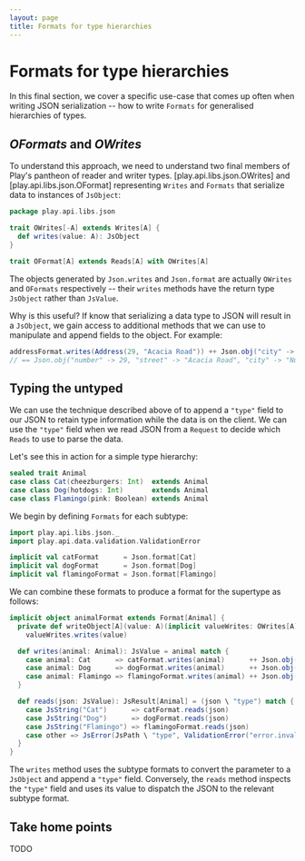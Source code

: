 ```yaml
---
layout: page
title: Formats for type hierarchies
---
```


# Formats for type hierarchies

In this final section, we cover a specific use-case that comes up often when writing JSON serialization -- how to write `Formats` for generalised hierarchies of types.

## *OFormats* and *OWrites*

To understand this approach, we need to understand two final members of Play's pantheon of reader and writer types. [play.api.libs.json.OWrites] and [play.api.libs.json.OFormat] representing `Writes` and `Formats` that serialize data to instances of `JsObject`:

~~~ scala
package play.api.libs.json

trait OWrites[-A] extends Writes[A] {
  def writes(value: A): JsObject
}

trait OFormat[A] extends Reads[A] with OWrites[A]
~~~


The objects generated by `Json.writes` and `Json.format` are actually `OWrites` and `OFormats` respectively -- their `writes` methods have the return type `JsObject` rather than `JsValue`.

Why is this useful? If know that serializing a data type to JSON will result in a `JsObject`, we gain access to additional methods that we can use to manipulate and append fields to the object. For example:

~~~ scala
addressFormat.writes(Address(29, "Acacia Road")) ++ Json.obj("city" -> "Nuttytown")
// == Json.obj("number" -> 29, "street" -> "Acacia Road", "city" -> "Nuttytown")
~~~

## Typing the untyped

We can use the technique described above of to append a `"type"` field to our JSON to retain type information while the data is on the client. We can use the `"type"` field when we read JSON from a `Request` to decide which `Reads` to use to parse the data.

Let's see this in action for a simple type hierarchy:

~~~ scala
sealed trait Animal
case class Cat(cheezburgers: Int)  extends Animal
case class Dog(hotdogs: Int)       extends Animal
case class Flamingo(pink: Boolean) extends Animal
~~~

We begin by defining `Formats` for each subtype:

~~~ scala
import play.api.libs.json._
import play.api.data.validation.ValidationError

implicit val catFormat      = Json.format[Cat]
implicit val dogFormat      = Json.format[Dog]
implicit val flamingoFormat = Json.format[Flamingo]
~~~

We can combine these formats to produce a format for the supertype as follows:

~~~ scala
implicit object animalFormat extends Format[Animal] {
  private def writeObject[A](value: A)(implicit valueWrites: OWrites[A]): JsObject =
    valueWrites.writes(value)

  def writes(animal: Animal): JsValue = animal match {
    case animal: Cat      => catFormat.writes(animal)      ++ Json.obj("type" -> "Cat")
    case animal: Dog      => dogFormat.writes(animal)      ++ Json.obj("type" -> "Dog")
    case animal: Flamingo => flamingoFormat.writes(animal) ++ Json.obj("type" -> "Flamingo")
  }

  def reads(json: JsValue): JsResult[Animal] = (json \ "type") match {
    case JsString("Cat")      => catFormat.reads(json)
    case JsString("Dog")      => dogFormat.reads(json)
    case JsString("Flamingo") => flamingoFormat.reads(json)
    case other => JsError(JsPath \ "type", ValidationError("error.invalid.animal.type", other))
  }
}
~~~

The `writes` method uses the subtype formats to convert the parameter to a `JsObject` and append a `"type"` field. Conversely, the `reads` method inspects the `"type"` field and uses its value to dispatch the JSON to the relevant subtype format.

## Take home points

TODO
